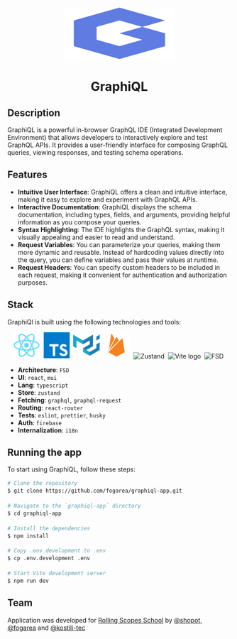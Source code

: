 <p align="center">
  <a href="https://github.com/fogarea/graphiql-app">
  <img src="https://raw.githubusercontent.com/fogarea/assets/d0ee545de2a532503886ed4abce277e5389c7b06/graphiql/logo.svg" alt="GraphiQL" width="247" height="120">
  </a>
</p>
<h1 align="center">GraphiQL</h1>

## Description
GraphiQL is a powerful in-browser GraphQL IDE (Integrated Development Environment) that allows developers to interactively explore and test GraphQL APIs. It provides a user-friendly interface for composing GraphQL queries, viewing responses, and testing schema operations.

## Features

- **Intuitive User Interface**: GraphiQL offers a clean and intuitive interface, making it easy to explore and experiment with GraphQL APIs.
- **Interactive Documentation**: GraphiQL displays the schema documentation, including types, fields, and arguments, providing helpful information as you compose your queries.
- **Syntax Highlighting**: The IDE highlights the GraphQL syntax, making it visually appealing and easier to read and understand.
- **Request Variables**: You can parameterize your queries, making them more dynamic and reusable. Instead of hardcoding values directly into the query, you can define variables and pass their values at runtime.
- **Request Headers**: You can specify custom headers to be included in each request, making it convenient for authentication and authorization purposes.

## Stack

GraphiQl is built using the following technologies and tools:

<div align="center">
  <img src="https://raw.githubusercontent.com/devicons/devicon/1119b9f84c0290e0f0b38982099a2bd027a48bf1/icons/react/react-original.svg" title="React" alt="React" width="60" height="60"/>&nbsp;
  <img src="https://raw.githubusercontent.com/devicons/devicon/1119b9f84c0290e0f0b38982099a2bd027a48bf1/icons/typescript/typescript-original.svg" title="TypeScript" alt="TypeScript" width="60" height="60"/>&nbsp;
  <img src="https://raw.githubusercontent.com/devicons/devicon/1119b9f84c0290e0f0b38982099a2bd027a48bf1/icons/materialui/materialui-original.svg" title="Material UI" alt="Material UI" width="60" height="60"/>&nbsp;
  <img src="https://raw.githubusercontent.com/devicons/devicon/1119b9f84c0290e0f0b38982099a2bd027a48bf1/icons/firebase/firebase-plain.svg" title="Firebase" alt="Firebase" width="60" height="60"/>&nbsp;
  <img src="https://github.com/fogarea/graphiql-app/assets/68968769/5c2347bd-5f89-4136-ba50-fd007db940fa" title="Zustand" alt="Zustand" width="60" height="60"/>&nbsp; 
  <img src="https://vitejs.dev/logo.svg" alt="Vite logo" width="60" height="60">&nbsp;
  <img src="https://github.com/fogarea/graphiql-app/assets/68968769/165ba4b0-808c-42a4-b209-63ca6ce8651c" title="FSD" alt="FSD" width="100" height="60"/>&nbsp;
</div>

- **Architecture**: `FSD`
- **UI**: `react`, `mui`
- **Lang**: `typescript`
- **Store**: `zustand`
- **Fetching**: `graphql`, `graphql-request`
- **Routing**: `react-router`
- **Tests**: `eslint`, `prettier`, `husky`
- **Auth**: `firebase`
- **Internalization**: `i18n`

## Running the app

To start using GraphiQL, follow these steps:

```bash
# Clone the repository
$ git clone https://github.com/fogarea/graphiql-app.git

# Navigate to the `graphiql-app` directory
$ cd graphiql-app

# Install the dependencies
$ npm install

# Copy .env.development to .env
$ cp .env.development .env

# Start Vite development server
$ npm run dev
```

## Team

Application was developed for [Rolling Scopes School](https://rs.school/index.html) by [@shopot](https://github.com/shopot), [@fogarea](https://github.com/fogarea) and [@kostili-tec](https://github.com/kostili-tec)

